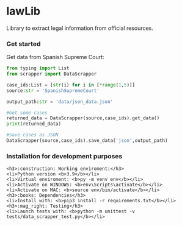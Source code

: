# lawLib

Library to extract legal information from official resources.

### Get started
Get data from Spanish Supreme Court:

```Python
from typing import List
from scrapper import DataScrapper

case_ids:List = [str(i) for i in [*range(1,5)]]
source:str = 'SpanishSupremeCourt'

output_path:str = 'data/json_data.json'

#Get some cases
returned_data = DataScrapper(source,case_ids).get_data()
print(returned_data)

#Save cases as JSON
DataScrapper(source,case_ids).save_data('json',output_path)
```

### Installation for development purposes
```
<h3>:construction: Working enviroment:</h3>
<li>Python version <b>3.9</b></li> 
<li>Virtual enviroment: <b>py -m venv env</b></li> 
<li>Activate on WINDOWS: <b>env\Scripts\activate</b></li>
<li>Activate on MAC: <b>source env/bin/activate</b></li>
<h3>:books: Dependencies</h3>
<li>Install with: <b>pip3 install -r requirements.txt</b></li>
<h3>:mag_right: Testing</h3>
<li>Launch tests with: <b>python -m unittest -v tests/data_scrapper_test.py</b></li>
```